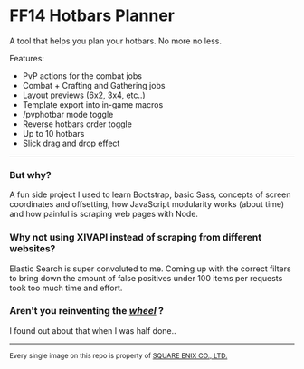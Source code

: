 # FF14 Hotbars Planner

A tool that helps you plan your hotbars. No more no less.

Features:
- PvP actions for the combat jobs
- Combat + Crafting and Gathering jobs
- Layout previews (6x2, 3x4, etc..)
- Template export into in-game macros
- /pvphotbar mode toggle
- Reverse hotbars order toggle
- Up to 10 hotbars
- Slick drag and drop effect

---

### But why?
A fun side project I used to learn Bootstrap, basic Sass, concepts of screen coordinates and offsetting, how JavaScript modularity works (about time) and how painful is scraping web pages with Node.

### Why not using XIVAPI instead of scraping from different websites?
Elastic Search is super convoluted to me. Coming up with the correct filters to bring down the amount of false positives under 100 items per requests took too much time and effort.

### Aren't you reinventing the [*wheel*](https://xivbars.bejezus.com) ?
I found out about that when I was half done..

---

<sup>Every single image on this repo is property of [SQUARE ENIX CO., LTD.](http://support.na.square-enix.com/rule.php?id=5382&la=1&tag=authc)</sup>